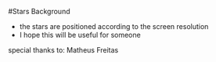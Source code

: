 #Stars Background
* the stars are positioned according to the screen resolution
* I hope this will be useful for someone

special thanks to: Matheus Freitas
